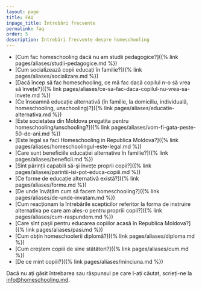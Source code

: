 ```yaml
---
layout: page
title: FAQ
inpage_title: Întrebări frecvente
permalink: faq
order: 5
description: Întrebări frecvente despre homeschooling
---
```


* [Cum fac homeschooling dacă nu am studii pedagogice?]({%
  link pages/aliases/studii-pedagogice.md %})
* [Cum socializează copii educați în familie?]({% link
pages/aliases/socializare.md %})
* [Dacă încep să fac homeschooling, ce mă fac dacă copilul n-o să vrea să învețe?]({% link pages/aliases/ce-sa-fac-daca-copilul-nu-vrea-sa-invete.md %})
* [Ce înseamnă educație alternativă (în familie, la domiciliu, individuală,
homeschooling, unschooling)?]({% link pages/aliases/educatie-alternativa.md %})
* [Este societatea din Moldova pregatita pentru homeschooling/unschooling?]({%
link pages/aliases/vom-fi-gata-peste-50-de-ani.md %})
* [Este legal sa faci Homeschooling in Republica Moldova?]({% link
pages/aliases/homeschoolingul-este-legal.md %})
* [Care sunt beneficiile educației alternative în familie?]({% link
pages/aliases/beneficii.md %})
* [Sînt părinții capabili să-şi învețe proprii copii?]({% link
pages/aliases/parintii-isi-pot-educa-copiii.md %})
* [Ce forme de educație alternativă există?]({% link pages/aliases/forme.md %})
* [De unde învățăm cum să facem homeschooling?]({% link
pages/aliases/de-unde-invatam.md %})
* [Cum reacționam la întrebările scepticilor referitor la forma de instruire
alternativa pe care am ales-o pentru propriii copii?]({% link
pages/aliases/cum-raspundem.md %})
* [Care sînt pașii pentru educarea copiilor acasă în Republica Moldova?]({% link
pages/aliases/pasi.md %})
* [Cum obțin homeschoolerii diplomă?]({% link pages/aliases/diploma.md %})
* [Cum creștem copiii de sine stătători?]({% link pages/aliases/cum.md %})
* [De ce mint copiii?]({% link pages/aliases/minciuna.md %})


Dacă nu ați găsit întrebarea sau răspunsul pe care l-ați căutat, scrieți-ne la
[info@homeschooling.md](mailto:info@homeschooling.md).
